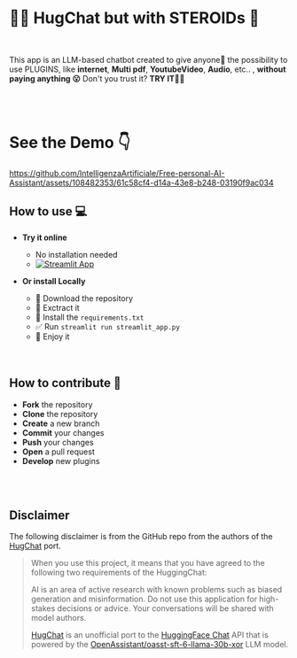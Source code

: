 
# 🤗💬 HugChat but with STEROIDs 🚀

 <br />
 
This app is an LLM-based chatbot created to give anyone🤗 the possibility to use PLUGINS, like **internet**, **Multi pdf**, **YoutubeVideo**, **Audio**, etc.. , **without paying anything 😮** Don't you trust it? **TRY IT🧑‍💻**

 <br />
  <br />



# See the Demo 👇
https://github.com/IntelligenzaArtificiale/Free-personal-AI-Assistant/assets/108482353/61c58cf4-d14a-43e8-b248-03190f9ac034






## How to use 💻

- **Try it online**
    - No installation needed
    - [![Streamlit App](https://static.streamlit.io/badges/streamlit_badge_black_white.svg)](https://hugchat.streamlit.app/)
    
- **Or install Locally**
    - 💾 Download the repository
    - 🔗 Exctract it
    - 🛑 Install the `requirements.txt`
    - ✅ Run `streamlit run streamlit_app.py`
    - 🚀 Enjoy it  
    
     <br />
  <br />

## How to contribute 🤝

- **Fork** the repository
- **Clone** the repository
- **Create** a new branch
- **Commit** your changes
- **Push** your changes
- **Open** a pull request
- **Develop** new plugins

 <br />
  <br />
  
## Disclaimer
The following disclaimer is from the GitHub repo from the authors of the [HugChat](https://github.com/Soulter/hugging-chat-api) port.
> When you use this project, it means that you have agreed to the following two requirements of the HuggingChat:
>
> AI is an area of active research with known problems such as biased generation and misinformation. Do not use this application for high-stakes decisions or advice. Your conversations will be shared with model authors.
>
>[HugChat](https://github.com/Soulter/hugging-chat-api) is an unofficial port to the [HuggingFace Chat](https://huggingface.co/chat/) API that is powered by the [OpenAssistant/oasst-sft-6-llama-30b-xor](https://huggingface.co/OpenAssistant/oasst-sft-6-llama-30b-xor) LLM model.


